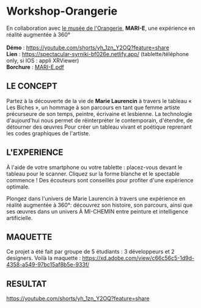 # Workshop-Orangerie


En collaboration avec <a href="https://www.musee-orangerie.fr/fr" target="_blank">le musée de l'Orangerie</a>, <strong>MARI-E</strong>, une expérience en réalité augmentée à 360°<br><br>
<strong>Démo</strong> : https://youtube.com/shorts/yh_1zn_Y2OQ?feature=share<br>
<strong>Lien</strong> : https://spectacular-syrniki-bf026e.netlify.app/ (tablette/téléphone only, si IOS : appli XRViewer)<br>
<strong>Borchure</strong> : [MARI-E.pdf](https://github.com/LouisePrd/Workshop-Orangerie/files/10414721/MAR-E.pdf)

## LE CONCEPT
Partez à la découverte de la vie de <strong>Marie Laurencin</strong> à travers le tableau « Les Biches », un hommage à son parcours en tant que femme artiste précurseure de son temps, peintre, écrivaine et lesbienne. 
La technologie d'aujourd'hui nous permet de réinterpréter le contemporain, d'étendre,  de détourner des œuvres Pour créer un tableau vivant et poétique reprenant les codes graphiques de l'artiste.

## L'EXPERIENCE
À l'aide de votre smartphone ou votre tablette : placez-vous devant le tableau pour le scanner. 
Cliquez sur la forme blanche et le spectable commence !
Des écouteurs sont conseillés pour profiter d'une expérience optimale.  

Plongez dans l'univers de Marie Laurencin à travers une expérience en réalité augmentée à 360°: découvrez son histoire, son parcours, ainsi que ses œuvres dans un univers À MI-CHEMIN entre peinture et intelligence artificielle.

 ## MAQUETTE
 Ce projet a été fait par groupe de 5 étudiants : 3 développeurs et 2 designers. Voilà la maquette :
 https://xd.adobe.com/view/c66c56c5-1d9d-4358-a549-97bc15af8b5e-933f/

 ## RESULTAT
 
 https://youtube.com/shorts/yh_1zn_Y2OQ?feature=share
 
